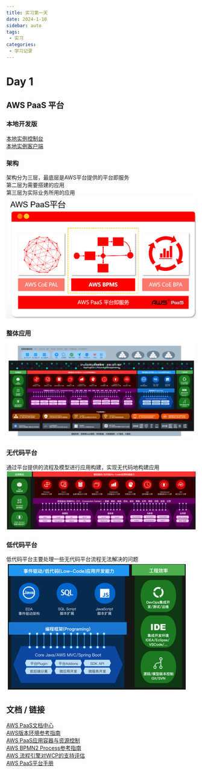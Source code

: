 ```yaml
---
title: 实习第一天
date: 2024-1-10
sidebar: auto
tags:
 - 实习
categories:
 - 学习记录
---
```


# Day 1

## AWS PaaS 平台

### 本地开发版
[本地实例控制台](http://localhost:8088/portal/console/)  
[本地实例客户端](http://localhost:8088/portal/)  

### 架构
架构分为三层，最底层是AWS平台提供的平台即服务  
第二层为需要搭建的应用  
第三层为实际业务所用的应用  
![架构](../.vuepress/public/photo/day1/jiagou.png)

### 整体应用
![整体应用](../.vuepress/public/photo/day1/fullIntro.png)

### 无代码平台
通过平台提供的流程及模型进行应用构建，实现无代码地构建应用  
![无代码平台](../.vuepress/public/photo/day1/nocode.png)

### 低代码平台
低代码平台主要处理一些无代码平台流程无法解决的问题  
![低代码平台](../.vuepress/public/photo/day1/lowcode.png)




## 文档 / 链接
[AWS PaaS文档中心](https://docs.awspaas.com/help/index.html)  
[AWS版本环境参考指南](https://docs.awspaas.com/reference-guide/aws-paas-env-guide/index.html)  
[AWS PaaS应用容器与资源控制](https://docs.awspaas.com/reference-guide/aws-paas-container-reference-guide/index.html)  
[AWS BPMN2 Process参考指南](https://docs.awspaas.com/reference-guide/aws-paas-process-reference-guide/index.html)  
[AWS 流程引擎对WCP的支持评估](https://docs.awspaas.com/reference-guide/aws-paas-wcp-reference-guide/index.html)  
[AWS PaaS平台手册](https://docs.awspaas.com/help/usermanual/)
